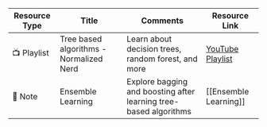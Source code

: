 | Resource Type | Title | Comments | Resource Link |
| -------------- | ----- | -------- | -------------- |
| 📺 Playlist | Tree based algorithms - Normalized Nerd | Learn about decision trees, random forest, and more | [YouTube Playlist](https://www.youtube.com/playlist?list=PLM8wYQRetTxAl5FpMIJCcJbfZjSB0IeC_) |
| 🔗 Note | Ensemble Learning | Explore bagging and boosting after learning tree-based algorithms | [[Ensemble Learning]] |
